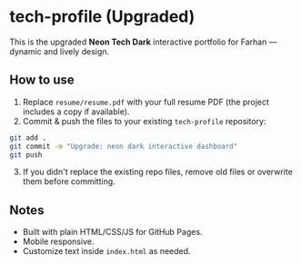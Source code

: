 # tech-profile (Upgraded)

This is the upgraded **Neon Tech Dark** interactive portfolio for Farhan — dynamic and lively design.

## How to use

1. Replace `resume/resume.pdf` with your full resume PDF (the project includes a copy if available).
2. Commit & push the files to your existing `tech-profile` repository:
```bash
git add .
git commit -m "Upgrade: neon dark interactive dashboard"
git push
```
3. If you didn't replace the existing repo files, remove old files or overwrite them before committing.

## Notes
- Built with plain HTML/CSS/JS for GitHub Pages.
- Mobile responsive. 
- Customize text inside `index.html` as needed.
